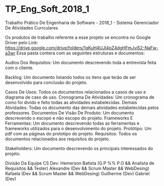 # TP_Eng_Soft_2018_1
Trabalho Prático De Engenharia de Software - 2018_1 - Sistema Gerenciador De Atividades Currculares

Os produtos de trabalho referente a esse projeto se encontra no Google Driver
pelo Link: https://drive.google.com/drive/folders/1qKuH4UJI4pZ4dgHFmJyi52-NaFw-a3wr
Essa pasta contera com as seguintes estruturas e documentos:

Audios Dos Requisitos: Um documento descrevendo toda a entrevista feita com o cliente.

Backlog: Um documento listando todos os itens que terão de ser desenvolvido para conclusão do projeto.

Casos De Usos: Todos os documentos relacionados a casos de uso e diagrama de caso de uso.
Cronograma De Atividades: Um cronograma de como foi divido e feito todas as atividades estabelecidas.
Demais Atividades: Todas os documento das demais atividades estabelecidas pelos professores.
Documentos De Visão De Produto: Um documento descrevendo o escopo e não escopo do projeto.
Frameworks E Ferramentas: Um documento descrevendo todas as ferramentas e frameworks utilizados para o desenvolvimento do projeto.
Protótipo: Um pdf com as páginas do prototipo do projeto.
Requisitos: Todos os documentos relacionados aos requisitos do projeto.

Stakeholders: Um documento descrevendo os principais interessados do projeto.

Divisão Da Equipe CS Dev:
Hemerson Batista (G.P %% P.O && Analista de Requisitos && Tester)
Alexandre (Dev && Scrum Master && WebDesing)
Rafaela (Dev && Scrum Master && WebDesing)
Guilherme (Dev)
Gabriel (Dev)
